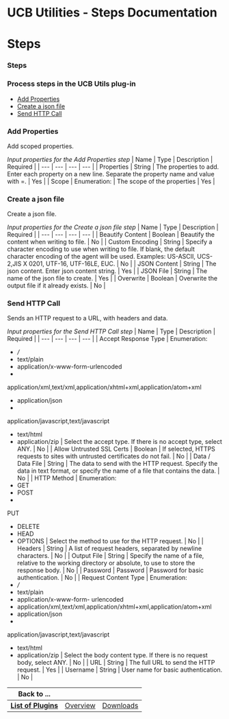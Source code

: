 
UCB Utilities - Steps Documentation
===================================

# Steps




### Steps




 



### Process steps in the UCB Utils plug-in


* [Add Properties](#add_properties)
* [Create a json 
file](#create_a_json_file)
* [Send HTTP Call](#send_http_call)




### Add Properties


Add scoped properties.





*Input properties for the Add Properties step*  | Name | Type | Description | Required |
| --- | --- | --- | --- |
| 
Properties | String | The properties to add. Enter each property on a new line. Separate the property name
and value 
with =. | Yes |
| Scope | Enumeration:
 | The scope of the properties | Yes |


### Create a json file


Create a json 
file.




*Input properties for the Create a json file step*  | Name | Type | Description | Required |
| --- | --- | ---
 | --- |
| Beautify Content | Boolean | Beautify the content when writing to file. | No |
| Custom Encoding | String | 
Specify a character encoding to use when writing to file. If blank,
the default character encoding of the agent will be 
used. Examples:
US-ASCII, UCS-2,JIS X 0201, UTF-16, UTF-16LE, EUC. | No |
| JSON Content | String | The json content. 
Enter json content string. | Yes |
| JSON File | String | The name of the json file to create. | Yes |
| Overwrite | 
Boolean | Overwrite the output file if it already exists. | No |


### Send HTTP Call


Sends an HTTP request to a URL, 
with headers and data.




*Input properties for the Send HTTP Call step*  | Name | Type | Description | Required |
| 
--- | --- | --- | --- |
| Accept Response Type | Enumeration:
* */*
* text/plain
* application/x-www-form-urlencoded
* 
application/xml,text/xml,application/xhtml+xml,application/atom+xml
* application/json
* 
application/javascript,text/javascript
* text/html
* application/zip
 | Select the accept type. If there is no accept 
type, select ANY. | No |
| Allow Untrusted SSL Certs | Boolean | If selected, HTTPS requests to sites with untrusted 
certificates do not fail. | No |
| Data / Data File | String | The data to send with the HTTP request. Specify the data 
in text format, or specify
the name of a file that contains the data. | No |
| HTTP Method | Enumeration:
* GET
* POST
*
 PUT
* DELETE
* HEAD
* OPTIONS
 | Select the method to use for the HTTP request. | No |
| Headers | String | A list of 
request headers, separated by newline characters. | No |
| Output File | String | Specify the name of a file, relative 
to the working directory or absolute, to use
to store the response body. | No |
| Password | Password | Password for 
basic authentication. | No |
| Request Content Type | Enumeration:
* */*
* text/plain
* application/x-www-form-
urlencoded
* application/xml,text/xml,application/xhtml+xml,application/atom+xml
* application/json
* 
application/javascript,text/javascript
* text/html
* application/zip
 | Select the body content type. If there is no 
request body, select ANY. | No |
| URL | String | The full URL to send the HTTP request. | Yes |
| Username | String | 
User name for basic authentication. | No |





|Back to ...|||
| :---: | :---: | :---: |
|[**List of Plugins**](../../index.md)|[Overview](./overview.md)|[Downloads](./downloads.md)|
